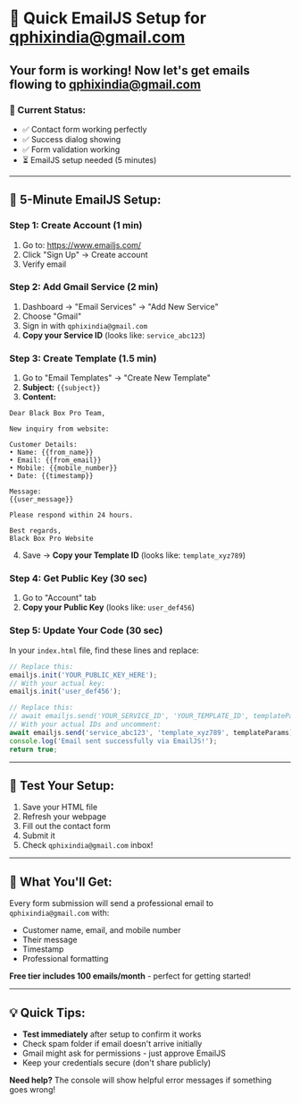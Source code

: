 # 📧 Quick EmailJS Setup for qphixindia@gmail.com

## Your form is working! Now let's get emails flowing to qphixindia@gmail.com

### 🎯 Current Status:
- ✅ Contact form working perfectly
- ✅ Success dialog showing
- ✅ Form validation working
- ⏳ EmailJS setup needed (5 minutes)

---

## 🚀 5-Minute EmailJS Setup:

### Step 1: Create Account (1 min)
1. Go to: https://www.emailjs.com/
2. Click "Sign Up" → Create account
3. Verify email

### Step 2: Add Gmail Service (2 min)
1. Dashboard → "Email Services" → "Add New Service"
2. Choose "Gmail"
3. Sign in with `qphixindia@gmail.com`
4. **Copy your Service ID** (looks like: `service_abc123`)

### Step 3: Create Template (1.5 min)
1. Go to "Email Templates" → "Create New Template"
2. **Subject:** `{{subject}}`
3. **Content:**
```
Dear Black Box Pro Team,

New inquiry from website:

Customer Details:
• Name: {{from_name}}
• Email: {{from_email}}  
• Mobile: {{mobile_number}}
• Date: {{timestamp}}

Message:
{{user_message}}

Please respond within 24 hours.

Best regards,
Black Box Pro Website
```
4. Save → **Copy your Template ID** (looks like: `template_xyz789`)

### Step 4: Get Public Key (30 sec)
1. Go to "Account" tab
2. **Copy your Public Key** (looks like: `user_def456`)

### Step 5: Update Your Code (30 sec)
In your `index.html` file, find these lines and replace:

```javascript
// Replace this:
emailjs.init('YOUR_PUBLIC_KEY_HERE');
// With your actual key:
emailjs.init('user_def456');

// Replace this:
// await emailjs.send('YOUR_SERVICE_ID', 'YOUR_TEMPLATE_ID', templateParams);
// With your actual IDs and uncomment:
await emailjs.send('service_abc123', 'template_xyz789', templateParams);
console.log('Email sent successfully via EmailJS!');
return true;
```

---

## 🧪 Test Your Setup:

1. Save your HTML file
2. Refresh your webpage
3. Fill out the contact form
4. Submit it
5. Check `qphixindia@gmail.com` inbox!

---

## 🎉 What You'll Get:

Every form submission will send a professional email to `qphixindia@gmail.com` with:
- Customer name, email, and mobile number
- Their message
- Timestamp
- Professional formatting

**Free tier includes 100 emails/month** - perfect for getting started!

---

## 💡 Quick Tips:

- **Test immediately** after setup to confirm it works
- Check spam folder if email doesn't arrive initially
- Gmail might ask for permissions - just approve EmailJS
- Keep your credentials secure (don't share publicly)

**Need help?** The console will show helpful error messages if something goes wrong!
